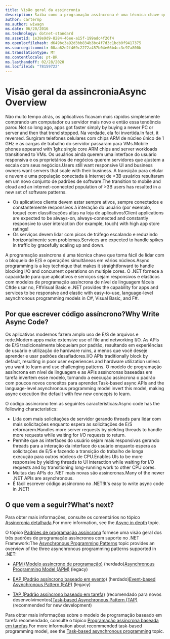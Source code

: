 ```yaml
---
title: Visão geral da assincronia
description: Saiba como a programação assíncrona é uma técnica chave que torna fácil lidar com o bloqueio de E/S e operações simultâneas em vários núcleos.
author: cartermp
ms.author: wiwagn
ms.date: 06/20/2016
ms.technology: dotnet-standard
ms.assetid: 1e38e9d9-8284-46ee-a15f-199adc4f26f4
ms.openlocfilehash: d649bc3a92d3bb834b3bc4f7d3c1bcb0f9417375
ms.sourcegitcommit: 00aa62e2f469c2272a457b04e66b4cc3c97a800b
ms.translationtype: MT
ms.contentlocale: pt-BR
ms.lasthandoff: 02/28/2020
ms.locfileid: "78159722"
---
```

# <a name="async-overview"></a><span data-ttu-id="ce8c3-103">Visão geral da assincronia</span><span class="sxs-lookup"><span data-stu-id="ce8c3-103">Async Overview</span></span>

<span data-ttu-id="ce8c3-104">Não muito tempo atrás, os aplicativos ficavam mais rápidos simplesmente comprando um computador ou servidor mais novo e então essa tendência parou.</span><span class="sxs-lookup"><span data-stu-id="ce8c3-104">Not so long ago, apps got faster simply by buying a newer PC or server and then that trend stopped.</span></span> <span data-ttu-id="ce8c3-105">Na verdade, ela foi invertida.</span><span class="sxs-lookup"><span data-stu-id="ce8c3-105">In fact, it reversed.</span></span> <span data-ttu-id="ce8c3-106">Surgiram telefones celulares com chips ARM de núcleo único de 1 GHz e as cargas de trabalho do servidor passaram para VMs.</span><span class="sxs-lookup"><span data-stu-id="ce8c3-106">Mobile phones appeared with 1ghz single core ARM chips and server workloads transitioned to VMs.</span></span> <span data-ttu-id="ce8c3-107">Os usuários ainda querem uma interface do usuário responsiva e os proprietários de negócios querem servidores que ajustem a escala com seus negócios.</span><span class="sxs-lookup"><span data-stu-id="ce8c3-107">Users still want responsive UI and business owners want servers that scale with their business.</span></span> <span data-ttu-id="ce8c3-108">A transição para celular e nuvem e uma população conectada à Internet de >3B usuários resultaram em um novo conjunto de padrões de software.</span><span class="sxs-lookup"><span data-stu-id="ce8c3-108">The transition to mobile and cloud and an internet-connected population of >3B users has resulted in a new set of software patterns.</span></span>

- <span data-ttu-id="ce8c3-109">Os aplicativos cliente devem estar sempre ativos, sempre conectados e constantemente responsivos à interação do usuário (por exemplo, toque) com classificações altas na loja de aplicativos!</span><span class="sxs-lookup"><span data-stu-id="ce8c3-109">Client applications are expected to be always-on, always-connected and constantly responsive to user interaction (for example, touch) with high app store ratings!</span></span>
- <span data-ttu-id="ce8c3-110">Os serviços devem lidar com picos de tráfego escalando e reduzindo horizontalmente sem problemas.</span><span class="sxs-lookup"><span data-stu-id="ce8c3-110">Services are expected to handle spikes in traffic by gracefully scaling up and down.</span></span>

<span data-ttu-id="ce8c3-111">A programação assíncrona é uma técnica chave que torna fácil de lidar com o bloqueio de E/S e operações simultâneas em vários núcleos.</span><span class="sxs-lookup"><span data-stu-id="ce8c3-111">Async programming is a key technique that makes it straightforward to handle blocking I/O and concurrent operations on multiple cores.</span></span> <span data-ttu-id="ce8c3-112">O .NET fornece a capacidade para que aplicativos e serviços sejam responsivos e elásticos com modelos de programação assíncrona de nível de linguagem fáceis C#de usar no, F#Visual Basic e.</span><span class="sxs-lookup"><span data-stu-id="ce8c3-112">.NET provides the capability for apps and services to be responsive and elastic with easy-to-use, language-level asynchronous programming models in C#, Visual Basic, and F#.</span></span>

## <a name="why-write-async-code"></a><span data-ttu-id="ce8c3-113">Por que escrever código assíncrono?</span><span class="sxs-lookup"><span data-stu-id="ce8c3-113">Why Write Async Code?</span></span>

<span data-ttu-id="ce8c3-114">Os aplicativos modernos fazem amplo uso de E/S de arquivos e rede.</span><span class="sxs-lookup"><span data-stu-id="ce8c3-114">Modern apps make extensive use of file and networking I/O.</span></span> <span data-ttu-id="ce8c3-115">As APIs de E/S tradicionalmente bloqueiam por padrão, resultando em experiências de usuário e utilização de hardware ruins, a menos que você deseje aprender e usar padrões desafiadores.</span><span class="sxs-lookup"><span data-stu-id="ce8c3-115">I/O APIs traditionally block by default, resulting in poor user experiences and hardware utilization unless you want to learn and use challenging patterns.</span></span> <span data-ttu-id="ce8c3-116">O modelo de programação assíncrona em nível de linguagem e as APIs assíncronas baseadas em tarefa invertem esse modelo, tornando a execução assíncrona o padrão com poucos novos conceitos para aprender.</span><span class="sxs-lookup"><span data-stu-id="ce8c3-116">Task-based async APIs and the language-level asynchronous programming model invert this model, making async execution the default with few new concepts to learn.</span></span>

<span data-ttu-id="ce8c3-117">O código assíncrono tem as seguintes características:</span><span class="sxs-lookup"><span data-stu-id="ce8c3-117">Async code has the following characteristics:</span></span>

- <span data-ttu-id="ce8c3-118">Lida com mais solicitações de servidor gerando threads para lidar com mais solicitações enquanto espera as solicitações de E/S retornarem.</span><span class="sxs-lookup"><span data-stu-id="ce8c3-118">Handles more server requests by yielding threads to handle more requests while waiting for I/O requests to return.</span></span>
- <span data-ttu-id="ce8c3-119">Permite que as interfaces do usuário sejam mais responsivas gerando threads para a interação da interface do usuário enquanto espera as solicitações de E/S e fazendo a transição do trabalho de longa execução para outros núcleos de CPU.</span><span class="sxs-lookup"><span data-stu-id="ce8c3-119">Enables UIs to be more responsive by yielding threads to UI interaction while waiting for I/O requests and by transitioning long-running work to other CPU cores.</span></span>
- <span data-ttu-id="ce8c3-120">Muitas das APIs do .NET mais novas são assíncronas.</span><span class="sxs-lookup"><span data-stu-id="ce8c3-120">Many of the newer .NET APIs are asynchronous.</span></span>
- <span data-ttu-id="ce8c3-121">É fácil escrever código assíncrono no .NET!</span><span class="sxs-lookup"><span data-stu-id="ce8c3-121">It's easy to write async code in .NET!</span></span>

## <a name="whats-next"></a><span data-ttu-id="ce8c3-122">O que vem a seguir?</span><span class="sxs-lookup"><span data-stu-id="ce8c3-122">What's next?</span></span>

<span data-ttu-id="ce8c3-123">Para obter mais informações, consulte os comentários no tópico [Assincronia detalhada](async-in-depth.md).</span><span class="sxs-lookup"><span data-stu-id="ce8c3-123">For more information, see the [Async in depth](async-in-depth.md) topic.</span></span>

<span data-ttu-id="ce8c3-124">O tópico [Padrões de programação assíncrona](asynchronous-programming-patterns/index.md) fornece uma visão geral dos três padrões de programação assíncronos com suporte no .NET Framework:</span><span class="sxs-lookup"><span data-stu-id="ce8c3-124">The [Asynchronous Programming Patterns](asynchronous-programming-patterns/index.md) topic provides an overview of the three asynchronous programming patterns supported in .NET:</span></span>  
  
- <span data-ttu-id="ce8c3-125">[APM (Modelo assíncrono de programação)](asynchronous-programming-patterns/asynchronous-programming-model-apm.md) (herdado)</span><span class="sxs-lookup"><span data-stu-id="ce8c3-125">[Asynchronous Programming Model (APM)](asynchronous-programming-patterns/asynchronous-programming-model-apm.md) (legacy)</span></span>  
  
- <span data-ttu-id="ce8c3-126">[EAP (Padrão assíncrono baseado em evento)](asynchronous-programming-patterns/event-based-asynchronous-pattern-eap.md) (herdado)</span><span class="sxs-lookup"><span data-stu-id="ce8c3-126">[Event-based Asynchronous Pattern (EAP)](asynchronous-programming-patterns/event-based-asynchronous-pattern-eap.md) (legacy)</span></span>  
  
- <span data-ttu-id="ce8c3-127">[TAP (Padrão assíncrono baseado em tarefa)](asynchronous-programming-patterns/task-based-asynchronous-pattern-tap.md) (recomendado para novos desenvolvimentos)</span><span class="sxs-lookup"><span data-stu-id="ce8c3-127">[Task-based Asynchronous Pattern (TAP)](asynchronous-programming-patterns/task-based-asynchronous-pattern-tap.md) (recommended for new development)</span></span>  

<span data-ttu-id="ce8c3-128">Para obter mais informações sobre o modelo de programação baseado em tarefa recomendado, consulte o tópico [Programação assíncrona baseada em tarefas](parallel-programming/task-based-asynchronous-programming.md).</span><span class="sxs-lookup"><span data-stu-id="ce8c3-128">For more information about recommended task-based programming model, see the [Task-based asynchronous programming](parallel-programming/task-based-asynchronous-programming.md) topic.</span></span>
